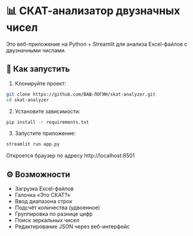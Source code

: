 # 📊 СКАТ-анализатор двузначных чисел

Это веб-приложение на Python + Streamlit для анализа Excel-файлов с двузначными числами.

## 🚀 Как запустить

1. Клонируйте проект:
```bash
git clone https://github.com/ВАШ-ЛОГИН/skat-analyzer.git
cd skat-analyzer
```

2. Установите зависимости:
```bash
pip install -r requirements.txt
```

3. Запустите приложение:
```bash
streamlit run app.py
```

Откроется браузер по адресу http://localhost:8501

## ⚙ Возможности
- Загрузка Excel-файлов
- Галочка «Это СКАТ?»
- Ввод диапазона строк
- Подсчёт количества (удвоенное)
- Группировка по разнице цифр
- Поиск зеркальных чисел
- Редактирование JSON через веб-интерфейс